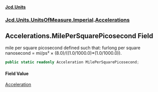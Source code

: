 #### [Jcd.Units](index.md 'index')
### [Jcd.Units.UnitsOfMeasure.Imperial](Jcd.Units.UnitsOfMeasure.Imperial.md 'Jcd.Units.UnitsOfMeasure.Imperial').[Accelerations](Accelerations.md 'Jcd.Units.UnitsOfMeasure.Imperial.Accelerations')

## Accelerations.MilePerSquarePicosecond Field

mile per square picosecond defined such that: furlong per square nanosecond = mi/ps² ×
(8.0)/((1.0/1000.0)*(1.0/1000.0)).

```csharp
public static readonly Acceleration MilePerSquarePicosecond;
```

#### Field Value
[Acceleration](Acceleration.md 'Jcd.Units.UnitTypes.Acceleration')